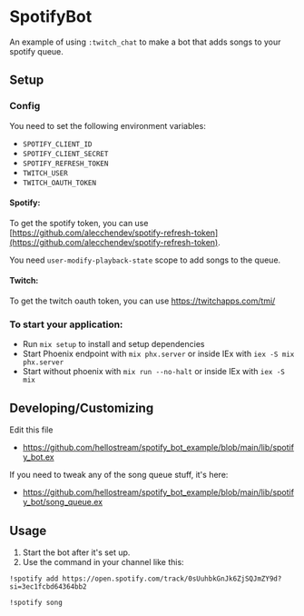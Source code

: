 # SpotifyBot

An example of using `:twitch_chat` to make a bot that adds songs to your spotify queue.

## Setup

### Config

You need to set the following environment variables:

 * `SPOTIFY_CLIENT_ID`
 * `SPOTIFY_CLIENT_SECRET`
 * `SPOTIFY_REFRESH_TOKEN`
 * `TWITCH_USER`
 * `TWITCH_OAUTH_TOKEN`

#### Spotify:

To get the spotify token, you can use [https://github.com/alecchendev/spotify-refresh-token](https://github.com/alecchendev/spotify-refresh-token).

You need `user-modify-playback-state` scope to add songs to the queue.

#### Twitch:

To get the twitch oauth token, you can use https://twitchapps.com/tmi/

### To start your application:

  * Run `mix setup` to install and setup dependencies
  * Start Phoenix endpoint with `mix phx.server` or inside IEx with `iex -S mix phx.server`
  * Start without phoenix with `mix run --no-halt` or inside IEx with `iex -S mix`

## Developing/Customizing

Edit this file
 * https://github.com/hellostream/spotify_bot_example/blob/main/lib/spotify_bot.ex

If you need to tweak any of the song queue stuff, it's here:

 * https://github.com/hellostream/spotify_bot_example/blob/main/lib/spotify_bot/song_queue.ex

## Usage

1. Start the bot after it's set up.
2. Use the command in your channel like this:
```
!spotify add https://open.spotify.com/track/0sUuhbkGnJk6ZjSQJmZY9d?si=3ec1fcbd64364bb2
```
```
!spotify song
```
